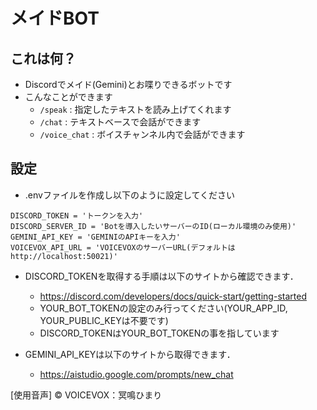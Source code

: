 # メイドBOT
## これは何？
- Discordでメイド(Gemini)とお喋りできるボットです
- こんなことができます
    - `/speak` : 指定したテキストを読み上げてくれます
    - `/chat` : テキストベースで会話ができます
    - `/voice_chat` : ボイスチャンネル内で会話ができます
## 設定
- .envファイルを作成し以下のように設定してください
```
DISCORD_TOKEN = 'トークンを入力'
DISCORD_SERVER_ID = 'Botを導入したいサーバーのID(ローカル環境のみ使用)'
GEMINI_API_KEY = 'GEMINIのAPIキーを入力'
VOICEVOX_API_URL = 'VOICEVOXのサーバーURL(デフォルトはhttp://localhost:50021)'
```

- DISCORD_TOKENを取得する手順は以下のサイトから確認できます．
    - https://discord.com/developers/docs/quick-start/getting-started
    - YOUR_BOT_TOKENの設定のみ行ってください(YOUR_APP_ID, YOUR_PUBLIC_KEYは不要です)
    - DISCORD_TOKENはYOUR_BOT_TOKENの事を指しています

- GEMINI_API_KEYは以下のサイトから取得できます．
    - https://aistudio.google.com/prompts/new_chat

[使用音声]
&copy; VOICEVOX：冥鳴ひまり
